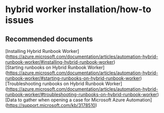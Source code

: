 
<properties
    pageTitle="hybrid worker installation/how-to issues"
    description="32501552HybridWorkerInstallati"
    service="microsoft.automation"
    resource="automationaccounts"
    authors="adoyle"
    displayorder=""
    selfHelpType="generic"
    supportTopicIds="32501552"
    resourceTags=""
    productPesIds="15607"
    cloudEnvironments="public"
/>

# hybrid worker installation/how-to issues


## **Recommended documents**
[Installing Hybrid Runbook Worker]
(https://azure.microsoft.com/documentation/articles/automation-hybrid-runbook-worker/#installing-hybrid-runbook-worker) <br>
[Starting runbooks on Hybrid Runbook Worker]
(https://azure.microsoft.com/documentation/articles/automation-hybrid-runbook-worker/#starting-runbooks-on-hybrid-runbook-worker) <br>
[Troubleshooting runbooks on Hybrid Runbook Worker]
(https://azure.microsoft.com/documentation/articles/automation-hybrid-runbook-worker/#troubleshooting-runbooks-on-hybrid-runbook-worker) <br>
[Data to gather when opening a case for Microsoft Azure Automation]
(https://support.microsoft.com/kb/3178510)